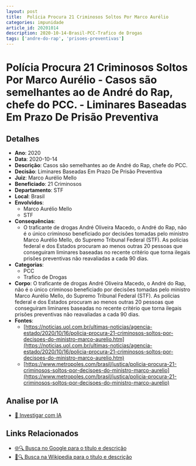 ```yaml
---
layout: post
title:  Polícia Procura 21 Criminosos Soltos Por Marco Aurélio
categories: impunidade
article_id: 20201014
description: 2020-10-14-Brasil-PCC-Trafico de Drogas
tags: ['andre-do-rap', 'prisoes-preventivas']
---
```


# Polícia Procura 21 Criminosos Soltos Por Marco Aurélio - Casos são semelhantes ao de André do Rap, chefe do PCC. - Liminares Baseadas Em Prazo De Prisão Preventiva

## Detalhes
- **Ano**: 2020
- **Data**: 2020-10-14
- **Descrição**: Casos são semelhantes ao de André do Rap, chefe do PCC.
- **Decisão**: Liminares Baseadas Em Prazo De Prisão Preventiva
- **Juiz**: Marco Aurélio Mello
- **Beneficiado**: 21 Criminosos
- **Departamento**: STF
- **Local**: Brasil
- **Envolvidos**:
  - Marco Aurélio Mello
  - STF
- **Consequências**:
  - O traficante de drogas André Oliveira Macedo, o André do Rap, não é o único criminoso beneficiado por decisões tomadas pelo ministro Marco Aurélio Mello, do Supremo Tribunal Federal (STF). As polícias federal e dos Estados procuram ao menos outras 20 pessoas que conseguiram liminares baseadas no recente critério que torna ilegais prisões preventivas não reavaliadas a cada 90 dias.
- **Categorias**:
  - PCC
  - Trafico de Drogas
- **Corpo**: O traficante de drogas André Oliveira Macedo, o André do Rap, não é o único criminoso beneficiado por decisões tomadas pelo ministro Marco Aurélio Mello, do Supremo Tribunal Federal (STF). As polícias federal e dos Estados procuram ao menos outras 20 pessoas que conseguiram liminares baseadas no recente critério que torna ilegais prisões preventivas não reavaliadas a cada 90 dias.
- **Fontes**:
  - [https://noticias.uol.com.br/ultimas-noticias/agencia-estado/2020/10/16/policia-procura-21-criminosos-soltos-por-decisoes-do-ministro-marco-aurelio.htm](https://noticias.uol.com.br/ultimas-noticias/agencia-estado/2020/10/16/policia-procura-21-criminosos-soltos-por-decisoes-do-ministro-marco-aurelio.htm)
  - [https://www.metropoles.com/brasil/justica/policia-procura-21-criminosos-soltos-por-decisoes-do-ministro-marco-aurelio](https://www.metropoles.com/brasil/justica/policia-procura-21-criminosos-soltos-por-decisoes-do-ministro-marco-aurelio)

## Analise por IA
- [🤖 Investigar com IA](https://www.perplexity.ai/search?q=%22decis%C3%B5es%20judiciais%20Brasil%22%20Pol%C3%ADcia%20Procura%2021%20Criminosos%20Soltos%20Por%20Marco%20Aur%C3%A9lio%20Casos%20s%C3%A3o%20semelhantes%20ao%20de%20Andr%C3%A9%20do%20Rap%2C%20chefe%20do%20PCC.%20Brasil%202020-10-14%20Marco%20Aur%C3%A9lio%20Mello%2021%20Criminosos)

## Links Relacionados
- [🌐🔍 Busca no Google para o título e descrição](https://www.google.com/search?q=%22decis%C3%B5es%20judiciais%20Brasil%22%20Pol%C3%ADcia%20Procura%2021%20Criminosos%20Soltos%20Por%20Marco%20Aur%C3%A9lio%20Casos%20s%C3%A3o%20semelhantes%20ao%20de%20Andr%C3%A9%20do%20Rap%2C%20chefe%20do%20PCC.%20Brasil%202020-10-14%20Marco%20Aur%C3%A9lio%20Mello%2021%20Criminosos)
- [📖🔍 Busca na Wikipedia para o título e descrição](https://pt.wikipedia.org/w/index.php?search=%22decis%C3%B5es%20judiciais%20Brasil%22%20Pol%C3%ADcia%20Procura%2021%20Criminosos%20Soltos%20Por%20Marco%20Aur%C3%A9lio%20Casos%20s%C3%A3o%20semelhantes%20ao%20de%20Andr%C3%A9%20do%20Rap%2C%20chefe%20do%20PCC.%20Brasil%202020-10-14%20Marco%20Aur%C3%A9lio%20Mello%2021%20Criminosos)

